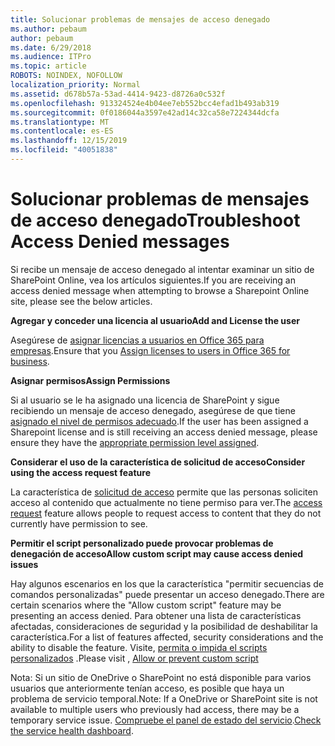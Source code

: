 ```yaml
---
title: Solucionar problemas de mensajes de acceso denegado
ms.author: pebaum
author: pebaum
ms.date: 6/29/2018
ms.audience: ITPro
ms.topic: article
ROBOTS: NOINDEX, NOFOLLOW
localization_priority: Normal
ms.assetid: d678b57a-53ad-4414-9423-d8726a0c532f
ms.openlocfilehash: 913324524e4b04ee7eb552bcc4efad1b493ab319
ms.sourcegitcommit: 0f0186044a3597e42ad14c32ca58e7224344dcfa
ms.translationtype: MT
ms.contentlocale: es-ES
ms.lasthandoff: 12/15/2019
ms.locfileid: "40051838"
---
```

# <a name="troubleshoot-access-denied-messages"></a><span data-ttu-id="ad79d-102">Solucionar problemas de mensajes de acceso denegado</span><span class="sxs-lookup"><span data-stu-id="ad79d-102">Troubleshoot Access Denied messages</span></span>

<span data-ttu-id="ad79d-103">Si recibe un mensaje de acceso denegado al intentar examinar un sitio de SharePoint Online, vea los artículos siguientes.</span><span class="sxs-lookup"><span data-stu-id="ad79d-103">If you are receiving an access denied message when attempting to browse a Sharepoint Online site, please see the below articles.</span></span>

<span data-ttu-id="ad79d-104">**Agregar y conceder una licencia al usuario**</span><span class="sxs-lookup"><span data-stu-id="ad79d-104">**Add and License the user**</span></span>

<span data-ttu-id="ad79d-105">Asegúrese de [asignar licencias a usuarios en Office 365 para empresas](https://docs.microsoft.com/office365/admin/subscriptions-and-billing/assign-licenses-to-users?view=o365-worldwide&amp;tabs=One).</span><span class="sxs-lookup"><span data-stu-id="ad79d-105">Ensure that you [Assign licenses to users in Office 365 for business](https://docs.microsoft.com/office365/admin/subscriptions-and-billing/assign-licenses-to-users?view=o365-worldwide&amp;tabs=One).</span></span>

<span data-ttu-id="ad79d-106">**Asignar permisos**</span><span class="sxs-lookup"><span data-stu-id="ad79d-106">**Assign Permissions**</span></span>

<span data-ttu-id="ad79d-107">Si al usuario se le ha asignado una licencia de SharePoint y sigue recibiendo un mensaje de acceso denegado, asegúrese de que tiene [asignado el nivel de permisos adecuado](https://docs.microsoft.com/sharepoint/understanding-permission-levels).</span><span class="sxs-lookup"><span data-stu-id="ad79d-107">If the user has been assigned a Sharepoint license and is still receiving an access denied message, please ensure they have the [appropriate permission level assigned](https://docs.microsoft.com/sharepoint/understanding-permission-levels).</span></span>

<span data-ttu-id="ad79d-108">**Considerar el uso de la característica de solicitud de acceso**</span><span class="sxs-lookup"><span data-stu-id="ad79d-108">**Consider using the access request feature**</span></span>

<span data-ttu-id="ad79d-109">La característica de [solicitud de acceso](https://support.office.com/article/Set-up-and-manage-access-requests-94B26E0B-2822-49D4-929A-8455698654B3) permite que las personas soliciten acceso al contenido que actualmente no tiene permiso para ver.</span><span class="sxs-lookup"><span data-stu-id="ad79d-109">The [access request](https://support.office.com/article/Set-up-and-manage-access-requests-94B26E0B-2822-49D4-929A-8455698654B3) feature allows people to request access to content that they do not currently have permission to see.</span></span> 

<span data-ttu-id="ad79d-110">**Permitir el script personalizado puede provocar problemas de denegación de acceso**</span><span class="sxs-lookup"><span data-stu-id="ad79d-110">**Allow custom script may cause access denied issues**</span></span>

<span data-ttu-id="ad79d-111">Hay algunos escenarios en los que la característica "permitir secuencias de comandos personalizadas" puede presentar un acceso denegado.</span><span class="sxs-lookup"><span data-stu-id="ad79d-111">There are certain scenarios where the "Allow custom script" feature may be presenting an access denied.</span></span> <span data-ttu-id="ad79d-112">Para obtener una lista de características afectadas, consideraciones de seguridad y la posibilidad de deshabilitar la característica.</span><span class="sxs-lookup"><span data-stu-id="ad79d-112">For a list of features affected, security considerations and the ability to disable the feature.</span></span> <span data-ttu-id="ad79d-113">Visite, [permita o impida el scripts personalizados](https://docs.microsoft.com/sharepoint/allow-or-prevent-custom-script) .</span><span class="sxs-lookup"><span data-stu-id="ad79d-113">Please visit , [Allow or prevent custom script](https://docs.microsoft.com/sharepoint/allow-or-prevent-custom-script)</span></span>

<span data-ttu-id="ad79d-114">Nota: Si un sitio de OneDrive o SharePoint no está disponible para varios usuarios que anteriormente tenían acceso, es posible que haya un problema de servicio temporal.</span><span class="sxs-lookup"><span data-stu-id="ad79d-114">Note: If a OneDrive or SharePoint site is not available to multiple users who previously had access, there may be a temporary service issue.</span></span> <span data-ttu-id="ad79d-115">[Compruebe el panel de estado del servicio](https://portal.office.com/adminportal/home#/servicehealth).</span><span class="sxs-lookup"><span data-stu-id="ad79d-115">[Check the service health dashboard](https://portal.office.com/adminportal/home#/servicehealth).</span></span>


  

